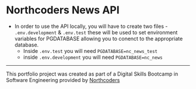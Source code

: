 # Northcoders News API

- In order to use the API locally, you will have to create two files - `.env.development` & `.env.test` these will be used to set environment variables for PGDATABASE allowing you to conenct to the appropriate database.
    - Inside `.env.test` you will need `PGDATABASE=nc_news_test`
    - inside `.env.development` you will need `PGDATABASE=nc_news`


--- 

This portfolio project was created as part of a Digital Skills Bootcamp in Software Engineering provided by [Northcoders](https://northcoders.com/)
